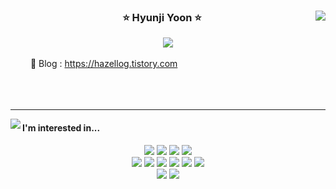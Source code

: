<div align="center">
  <img align="right" src="https://github-readme-stats.vercel.app/api?username=kamg2218&show_icons=true&theme=radical"/>

  <h3>⭐ Hyunji Yoon ⭐</h3>
  <a href="https://solved.ac/kamg2218"><img src="http://mazassumnida.wtf/api/mini/generate_badge?boj=kamg2218"/></a>
  
  <div>&ensp;</div>
  <div align="left">&emsp;&emsp; 📓 Blog : <a href="https://hazellog.tistory.com">https://hazellog.tistory.com</a></div>
<!--   <div align="left">&emsp;&emsp; 📄 Resume: ... </div> -->
  <br/>
  <br/>
  <br/>
  
  <hr/>
  <img align="left" src="https://github-readme-stats.vercel.app/api/top-langs/?username=kamg2218&layout=compact&hide=Objective-c,php"/>
  <h4 align="left">I'm interested in...</h4>
  <img src="https://img.shields.io/badge/C-A8B9CC?style=flat-square&logo=C&logoColor=white"/>
  <img src="https://img.shields.io/badge/C++-00599C?style=flat-square&logo=Cplusplus&logoColor=white"/>
  <img src="https://img.shields.io/badge/JavaScript-F7DF1E?style=flat-square&logo=JavaScript&logoColor=white"/>
  <img src="https://img.shields.io/badge/TypeScript-3178C6?style=flat-square&logo=TypeScript&logoColor=white"/>
  <br/>
  <img src="https://img.shields.io/badge/HTML-E34F26?style=flat-square&logo=HTML5&logoColor=white"/>
  <img src="https://img.shields.io/badge/CSS-1572B6?style=flat-square&logo=CSS3&logoColor=white"/>
  <img src="https://img.shields.io/badge/React-61DAFB?style=flat-square&logo=React&logoColor=white"/>
  <img src="https://img.shields.io/badge/Create React App-09D3AC?style=flat-square&logo=CreateReactApp&logoColor=white"/>
  <img src="https://img.shields.io/badge/Vite-646CFF?style=flat-square&logo=Vite&logoColor=white"/>
  <img src="https://img.shields.io/badge/Socket.io-010101?style=flat-square&logo=Socket.io&logoColor=white"/>
  <br/>  
  <img src="https://img.shields.io/badge/Node.js-339933?style=flat-square&logo=Node.js&logoColor=white"/>
  <img src="https://img.shields.io/badge/ts_node-3178C6?style=flat-square&logo=ts-node&logoColor=white"/>
  
  <br/>
  <br/>
  
</div>


<!-- **Hyunji Yoon**
[![Solved.ac
프로필](http://mazassumnida.wtf/api/mini/generate_badge?boj=kamg2218)](https://solved.ac/kamg2218)

![Anurag's GitHub stats](https://github-readme-stats.vercel.app/api?username=kamg2218&show_icons=true&theme=radical)

[![Top Langs](https://github-readme-stats.vercel.app/api/top-langs/?username=kamg2218&layout=compact&hide=Objective-c,php)](https://github.com/anuraghazra/github-readme-stats)

<hr/>


### I'm studying in 42Seoul!

[![hyoon's 42 stats](https://badge42.vercel.app/api/v2/cl2bjr8kk010309mgefh0qukt/stats?cursusId=21&coalitionId=88)](https://github.com/kamg2218/42Seoul)

<hr/>
 -->

